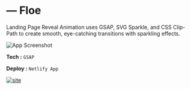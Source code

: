 
# ― Floe

Landing Page Reveal Animation uses GSAP, SVG Sparkle, and CSS Clip-Path to create smooth, eye-catching transitions with sparkling effects.

![App Screenshot](https://k.top4top.io/p_33268t4gn1.png)

**Tech :** `GSAP`

**Deploy :** `Netlify App`


[![site](https://img.shields.io/badge/view_site-000?style=for-the-badge&logo=codemagic&logoColor=FFD60A)](https://floee.netlify.app/)
